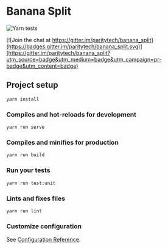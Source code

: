 # Banana Split

![Yarn tests](https://github.com/paritytech/banana_split/workflows/Yarn%20tests/badge.svg)

[![Join the chat at https://gitter.im/paritytech/banana_split](https://badges.gitter.im/paritytech/banana_split.svg)](https://gitter.im/paritytech/banana_split?utm_source=badge&utm_medium=badge&utm_campaign=pr-badge&utm_content=badge)

## Project setup
```
yarn install
```

### Compiles and hot-reloads for development
```
yarn run serve
```

### Compiles and minifies for production
```
yarn run build
```

### Run your tests
```
yarn run test:unit
```

### Lints and fixes files
```
yarn run lint
```

### Customize configuration
See [Configuration Reference](https://cli.vuejs.org/config/).
